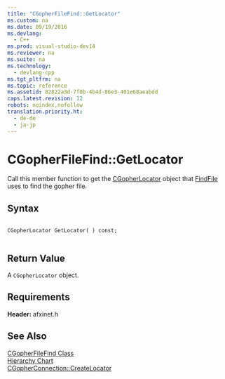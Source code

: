```yaml
---
title: "CGopherFileFind::GetLocator"
ms.custom: na
ms.date: 09/19/2016
ms.devlang: 
  - C++
ms.prod: visual-studio-dev14
ms.reviewer: na
ms.suite: na
ms.technology: 
  - devlang-cpp
ms.tgt_pltfrm: na
ms.topic: reference
ms.assetid: 82822a3d-7f0b-4b4d-86e3-401e68aeabdd
caps.latest.revision: 12
robots: noindex,nofollow
translation.priority.ht: 
  - de-de
  - ja-jp
---
```

# CGopherFileFind::GetLocator
Call this member function to get the [CGopherLocator](../vs140/CGopherLocator-Class.md) object that [FindFile](../vs140/CGopherFileFind--FindFile.md) uses to find the gopher file.  
  
## Syntax  
  
```  
  
CGopherLocator GetLocator( ) const;  
  
```  
  
## Return Value  
 A `CGopherLocator` object.  
  
## Requirements  
 **Header:** afxinet.h  
  
## See Also  
 [CGopherFileFind Class](../vs140/CGopherFileFind-Class.md)   
 [Hierarchy Chart](../vs140/Hierarchy-Chart.md)   
 [CGopherConnection::CreateLocator](../vs140/CGopherConnection--CreateLocator.md)